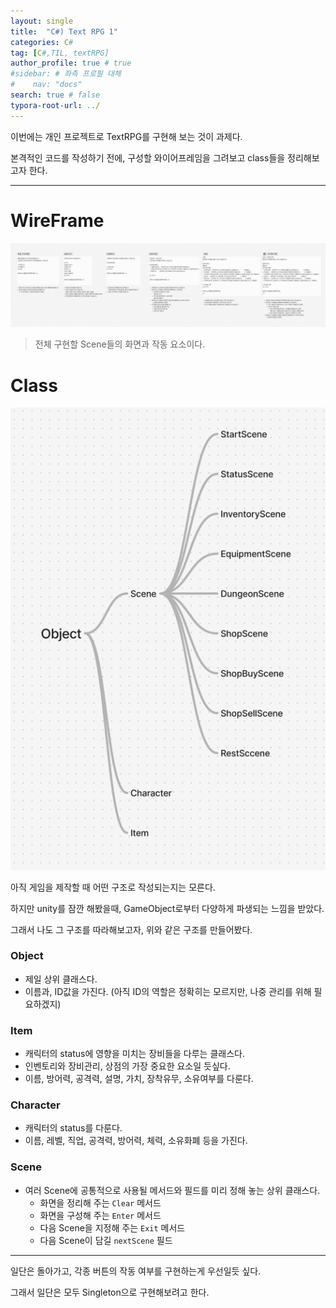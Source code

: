 ```yaml
---
layout: single
title:  "C#) Text RPG 1"
categories: C#
tag: [C#,TIL, textRPG]
author_profile: true # true
#sidebar: # 좌측 프로필 대체
#    nav: "docs"
search: true # false
typora-root-url: ../
---
```


이번에는 개인 프로젝트로 TextRPG를 구현해 보는 것이 과제다.

본격적인 코드를 작성하기 전에, 구성할 와이어프레임을 그려보고 class들을 정리해보고자 한다.

---

# WireFrame

![image-20250203214434883](/images/2025-02-03-0016/image-20250203214434883.png)

> 전체 구현할 Scene들의 화면과 작동 요소이다.



# Class

![image-20250204200047141](/images/2025-02-03-0016/image-20250204200047141.png)

아직 게임을 제작할 때 어떤 구조로 작성되는지는 모른다.

하지만 unity를 잠깐 해봤을때, GameObject로부터 다양하게 파생되는 느낌을 받았다.

그래서 나도 그 구조를 따라해보고자, 위와 같은 구조를 만들어봤다.

### Object

- 제일 상위 클래스다.
- 이름과, ID값을 가진다.
  (아직 ID의 역할은 정확히는 모르지만, 나중 관리를 위해 필요하겠지)



### Item 

- 캐릭터의 status에 영향을 미치는 장비들을 다루는 클래스다.
- 인벤토리와 장비관리, 상점의 가장 중요한 요소일 듯싶다.
- 이름, 방어력, 공격력, 설명, 가치, 장착유무, 소유여부를 다룬다.



### Character

- 캐릭터의 status를 다룬다.
- 이름, 레벨, 직업, 공격력, 방어력, 체력, 소유화폐 등을 가진다.



### Scene

- 여러 Scene에 공통적으로 사용될 메서드와 필드를 미리 정해 놓는 상위 클래스다.
  - 화면을 정리해 주는 `Clear` 메서드
  - 화면을 구성해 주는 `Enter` 메서드
  - 다음 Scene을 지정해 주는 `Exit` 메서드
  - 다음 Scene이 담길 `nextScene` 필드





---

일단은 돌아가고, 각종 버튼의 작동 여부를 구현하는게 우선일듯 싶다.

그래서 일단은 모두 Singleton으로 구현해보려고 한다.